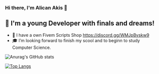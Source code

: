 ### Hi there, I'm Alican Akis  👋



## 📌 I'm a young Developer with finals and dreams!

- 📌 I have a own Fivem Scripts Shop https://discord.gg/WMJpBvskw9
- 🎓  I’m looking forward to finish my scool and to beginn to study Computer Science.

![Anurag's GitHub stats](https://github-readme-stats.vercel.app/api?username=AliProduction&theme=vue-dark&show_icons=true)


[![Top Langs](https://github-readme-stats.vercel.app/api/top-langs/?username=AliProduction&layout=compact&theme=vue-dark)](https://github.com/AliProduction/github-readme-stats)




